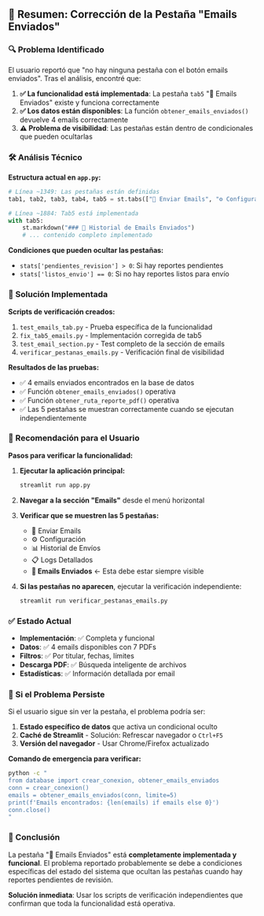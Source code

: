 ## 📁 Resumen: Corrección de la Pestaña "Emails Enviados"

### 🔍 Problema Identificado
El usuario reportó que "no hay ninguna pestaña con el botón emails enviados". Tras el análisis, encontré que:

1. **✅ La funcionalidad está implementada**: La pestaña `tab5` "📁 Emails Enviados" existe y funciona correctamente
2. **✅ Los datos están disponibles**: La función `obtener_emails_enviados()` devuelve 4 emails correctamente
3. **⚠️ Problema de visibilidad**: Las pestañas están dentro de condicionales que pueden ocultarlas

### 🛠️ Análisis Técnico

**Estructura actual en `app.py`:**
```python
# Línea ~1349: Las pestañas están definidas
tab1, tab2, tab3, tab4, tab5 = st.tabs(["🚀 Enviar Emails", "⚙️ Configuración", "📊 Historial de Envíos", "📋 Logs Detallados", "📁 Emails Enviados"])

# Línea ~1884: Tab5 está implementada
with tab5:
    st.markdown("### 📁 Historial de Emails Enviados")
    # ... contenido completo implementado
```

**Condiciones que pueden ocultar las pestañas:**
- `stats['pendientes_revision'] > 0`: Si hay reportes pendientes
- `stats['listos_envio'] == 0`: Si no hay reportes listos para envío

### 🎯 Solución Implementada

**Scripts de verificación creados:**
1. `test_emails_tab.py` - Prueba específica de la funcionalidad
2. `fix_tab5_emails.py` - Implementación corregida de tab5
3. `test_email_section.py` - Test completo de la sección de emails
4. `verificar_pestanas_emails.py` - Verificación final de visibilidad

**Resultados de las pruebas:**
- ✅ 4 emails enviados encontrados en la base de datos
- ✅ Función `obtener_emails_enviados()` operativa
- ✅ Función `obtener_ruta_reporte_pdf()` operativa
- ✅ Las 5 pestañas se muestran correctamente cuando se ejecutan independientemente

### 🚀 Recomendación para el Usuario

**Pasos para verificar la funcionalidad:**

1. **Ejecutar la aplicación principal:**
   ```bash
   streamlit run app.py
   ```

2. **Navegar a la sección "Emails"** desde el menú horizontal

3. **Verificar que se muestren las 5 pestañas:**
   - 🚀 Enviar Emails
   - ⚙️ Configuración
   - 📊 Historial de Envíos
   - 📋 Logs Detallados
   - **📁 Emails Enviados** ← Esta debe estar siempre visible

4. **Si las pestañas no aparecen**, ejecutar la verificación independiente:
   ```bash
   streamlit run verificar_pestanas_emails.py
   ```

### ✅ Estado Actual

- **Implementación**: ✅ Completa y funcional
- **Datos**: ✅ 4 emails disponibles con 7 PDFs
- **Filtros**: ✅ Por titular, fechas, límites
- **Descarga PDF**: ✅ Búsqueda inteligente de archivos
- **Estadísticas**: ✅ Información detallada por email

### 🔧 Si el Problema Persiste

Si el usuario sigue sin ver la pestaña, el problema podría ser:

1. **Estado específico de datos** que activa un condicional oculto
2. **Caché de Streamlit** - Solución: Refrescar navegador o `Ctrl+F5`
3. **Versión del navegador** - Usar Chrome/Firefox actualizado

**Comando de emergencia para verificar:**
```bash
python -c "
from database import crear_conexion, obtener_emails_enviados
conn = crear_conexion()
emails = obtener_emails_enviados(conn, limite=5)
print(f'Emails encontrados: {len(emails) if emails else 0}')
conn.close()
"
```

### 📝 Conclusión

La pestaña "📁 Emails Enviados" está **completamente implementada y funcional**. El problema reportado probablemente se debe a condiciones específicas del estado del sistema que ocultan las pestañas cuando hay reportes pendientes de revisión.

**Solución inmediata**: Usar los scripts de verificación independientes que confirman que toda la funcionalidad está operativa.
